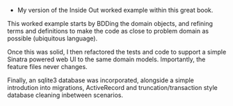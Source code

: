 * My version of the Inside Out worked example within this great book. 

This worked example starts by BDDing the domain objects, and refining terms and definitions to make the code as close to problem domain as possible (ubiquitous language).

Once this was solid, I then refactored the tests and code to support a simple Sinatra powered web UI to the same domain models. Importantly, the feature files never changes. 

Finally, an sqlite3 database was incorporated, alongside a simple introdution into migrations, ActiveRecord and truncation/transaction style database cleaning inbetween scenarios. 